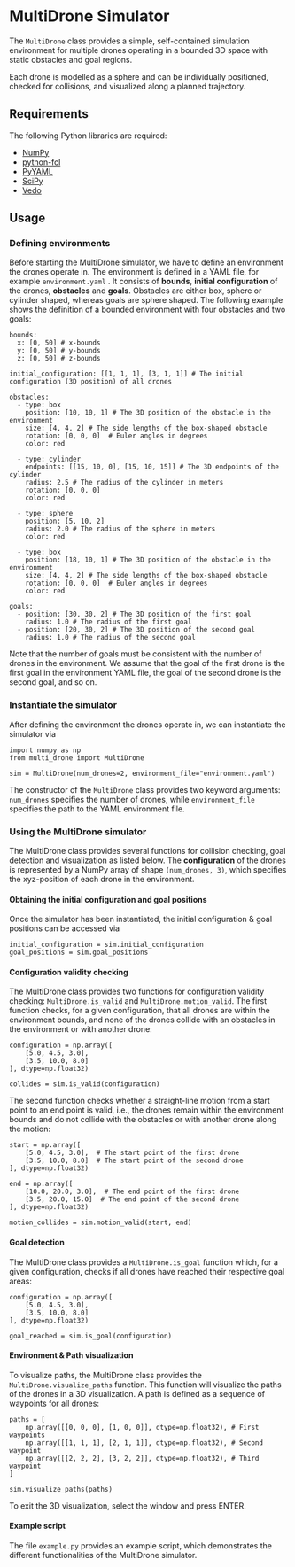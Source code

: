 # MultiDrone Simulator

The `MultiDrone` class provides a simple, self-contained simulation environment for multiple drones operating in a bounded 3D space with static obstacles and goal regions.

Each drone is modelled as a sphere and can be individually positioned, checked for collisions, and visualized along a planned trajectory.

## Requirements
The following Python libraries are required:
 - [NumPy](https://numpy.org/)
 - [python-fcl](https://pypi.org/project/python-fcl/0.0.7/)
 - [PyYAML](https://pypi.org/project/PyYAML/)
 - [SciPy](https://scipy.org/)
 - [Vedo](https://pypi.org/project/vedo/)

## Usage
### Defining environments
Before starting the MultiDrone simulator, we have to define an environment the drones operate in. The environment is defined in a YAML file, for example ```environment.yaml``` . It consists of **bounds**, **initial configuration** of the drones, **obstacles** and **goals**. Obstacles are either box, sphere or cylinder shaped, whereas goals are sphere shaped. The following example shows the definition of a bounded environment with four obstacles and two goals:

```
bounds:
  x: [0, 50] # x-bounds
  y: [0, 50] # y-bounds
  z: [0, 50] # z-bounds
  
initial_configuration: [[1, 1, 1], [3, 1, 1]] # The initial configuration (3D position) of all drones

obstacles:
  - type: box
    position: [10, 10, 1] # The 3D position of the obstacle in the environment
    size: [4, 4, 2] # The side lengths of the box-shaped obstacle
    rotation: [0, 0, 0]  # Euler angles in degrees
    color: red
    
  - type: cylinder
    endpoints: [[15, 10, 0], [15, 10, 15]] # The 3D endpoints of the cylinder
    radius: 2.5 # The radius of the cylinder in meters
    rotation: [0, 0, 0]
    color: red

  - type: sphere
    position: [5, 10, 2]
    radius: 2.0 # The radius of the sphere in meters
    color: red

  - type: box
    position: [18, 10, 1] # The 3D position of the obstacle in the environment
    size: [4, 4, 2] # The side lengths of the box-shaped obstacle
    rotation: [0, 0, 0]  # Euler angles in degrees
    color: red
    
goals:
  - position: [30, 30, 2] # The 3D position of the first goal
    radius: 1.0 # The radius of the first goal
  - position: [20, 30, 2] # The 3D position of the second goal
    radius: 1.0 # The radius of the second goal
```
Note that the number of goals must be consistent with the number of drones in the environment. We assume that the goal of the first drone is the first goal in the environment YAML file, the goal of the second drone is the second goal, and so on.

### Instantiate the simulator
After defining the environment the drones operate in, we can instantiate the simulator via

```
import numpy as np
from multi_drone import MultiDrone

sim = MultiDrone(num_drones=2, environment_file="environment.yaml")
```
The constructor of the ```MultiDrone``` class provides two keyword arguments: ```num_drones``` specifies the number of drones, while ```environment_file``` specifies the path to the YAML environment file. 

### Using the MultiDrone simulator
The MultiDrone class provides several functions for collision checking, goal detection and visualization as listed below. The **configuration** of the drones is represented by a NumPy array of shape ```(num_drones, 3)```, which specifies the xyz-position of each drone in the environment.

#### Obtaining the initial configuration and goal positions
Once the simulator has been instantiated, the initial configuration & goal positions can be accessed via

```
initial_configuration = sim.initial_configuration
goal_positions = sim.goal_positions
```

#### Configuration validity checking
The MultiDrone class provides two functions for configuration validity checking: ```MultiDrone.is_valid``` and ```MultiDrone.motion_valid```. The first function checks, for a given configuration, that all drones are within the environment bounds, and none of the drones collide with an obstacles in the environment or with another drone:

```
configuration = np.array([
	[5.0, 4.5, 3.0],
	[3.5, 10.0, 8.0]
], dtype=np.float32)

collides = sim.is_valid(configuration)
```
The second function checks whether a straight-line motion from a start point to an end point is valid, i.e., the drones remain within the environment bounds and do not collide with the obstacles or with another drone along the motion:

```
start = np.array([
	[5.0, 4.5, 3.0],  # The start point of the first drone
	[3.5, 10.0, 8.0]  # The start point of the second drone 
], dtype=np.float32)
 
end = np.array([
	[10.0, 20.0, 3.0],  # The end point of the first drone
	[3.5, 20.0, 15.0]  # The end point of the second drone 
], dtype=np.float32)

motion_collides = sim.motion_valid(start, end) 
```
#### Goal detection
The MultiDrone class provides a ```MultiDrone.is_goal``` function which, for a given configuration, checks if all drones have reached their respective goal areas:

```
configuration = np.array([
	[5.0, 4.5, 3.0],
	[3.5, 10.0, 8.0]
], dtype=np.float32)

goal_reached = sim.is_goal(configuration)
```

#### Environment & Path visualization
To visualize paths, the MultiDrone class provides the ```MultiDrone.visualize_paths``` function. This function will visualize the paths of the drones in a 3D visualization. A path is defined as a sequence of waypoints for all drones:
```
paths = [
    np.array([[0, 0, 0], [1, 0, 0]], dtype=np.float32), # First waypoints
    np.array([[1, 1, 1], [2, 1, 1]], dtype=np.float32), # Second waypoint
    np.array([[2, 2, 2], [3, 2, 2]], dtype=np.float32), # Third waypoint
]

sim.visualize_paths(paths)
```

To exit the 3D visualization, select the window and press ENTER.

#### Example script
The file ```example.py``` provides an example script, which demonstrates the different functionalities of the MultiDrone simulator.
